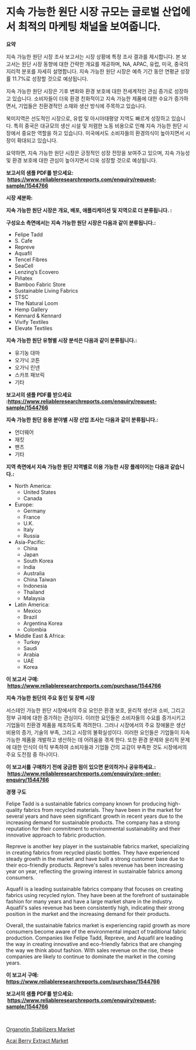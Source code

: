 <p><h1>지속 가능한 원단 시장 규모는 글로벌 산업에서 최적의 마케팅 채널을 보여줍니다.</h1></p><p><strong>요약</strong></p>
<p><p>지속 가능한 원단 시장 조사 보고서는 시장 상황에 특정 조사 결과를 제시합니다. 본 보고서는 원단 시장 동향에 대한 간략한 개요를 제공하며, NA, APAC, 유럽, 미국, 중국의 지리적 분포를 자세히 설명합니다. 지속 가능한 원단 시장은 예측 기간 동안 연평균 성장률 11.7%로 성장할 것으로 예상됩니다.</p><p>지속 가능한 원단 시장은 기후 변화와 환경 보호에 대한 전세계적인 관심 증가로 성장하고 있습니다. 소비자들이 더욱 환경 친화적이고 지속 가능한 제품에 대한 수요가 증가하면서, 기업들은 친환경적인 소재와 생산 방식에 주목하고 있습니다.</p><p>북미지역은 선도적인 시장으로, 유럽 및 아시아태평양 지역도 빠르게 성장하고 있습니다. 특히 중국은 대규모의 생산 시설 및 저렴한 노동 비용으로 인해 지속 가능한 원단 시장에서 중요한 역할을 하고 있습니다. 미국에서도 소비자들의 환경의식이 높아지면서 시장이 확대되고 있습니다.</p><p>요약하면, 지속 가능한 원단 시장은 긍정적인 성장 전망을 보여주고 있으며, 지속 가능성 및 환경 보호에 대한 관심이 높아지면서 더욱 성장할 것으로 예상됩니다.</p></p>
<p><strong>보고서의 샘플 PDF를 받으세요: &nbsp;<a href="https://www.reliableresearchreports.com/enquiry/request-sample/1544766">https://www.reliableresearchreports.com/enquiry/request-sample/1544766</a></strong></p>
<p><strong>시장 세분화:</strong></p>
<p><strong> 지속 가능한 원단 시장은 개요, 배포, 애플리케이션 및 지역으로 더 분류됩니다. :</strong></p>
<p><strong>구성요소 측면에서는 지속 가능한 원단 시장은 다음과 같이 분류됩니다.:</strong></p>
<p><ul><li>Felipe Tadd</li><li>S. Cafe</li><li>Repreve</li><li>Aquafil</li><li>Tencel Fibres</li><li>SeaCell</li><li>Lenzing’s Ecovero</li><li>Piñatex</li><li>Bamboo Fabric Store</li><li>Sustainable Living Fabrics</li><li>STSC</li><li>The Natural Loom</li><li>Hemp Gallery</li><li>Kennard & Kennard</li><li>Vivify Textiles</li><li>Elevate Textiles</li></ul></p>
<p><strong> 지속 가능한 원단 유형별 시장 분석은 다음과 같이 분류됩니다.:</strong></p>
<p><ul><li>유기농 대마</li><li>오가닉 코튼</li><li>오가닉 린넨</li><li>스카프 패브릭</li><li>기타</li></ul></p>
<p><strong>보고서의 샘플 PDF를 받으세요 :<a href="https://www.reliableresearchreports.com/enquiry/request-sample/1544766">https://www.reliableresearchreports.com/enquiry/request-sample/1544766</a></strong></p>
<p><strong> 지속 가능한 원단 응용 분야별 시장 산업 조사는 다음과 같이 분류됩니다.:</strong></p>
<p><ul><li>언더웨어</li><li>재킷</li><li>팬츠</li><li>기타</li></ul></p>
<p><strong>지역 측면에서 지속 가능한 원단 지역별로 이용 가능한 시장 플레이어는 다음과 같습니다.:</strong></p>
<p><ul>
    <li>
        North America:
        <ul>
            <li>United States</li>
            <li>Canada</li>
        </ul>
    </li>
    <li>
        Europe:
        <ul>
            <li>Germany</li>
            <li>France</li>
            <li>U.K.</li>
            <li>Italy</li>
            <li>Russia</li>
        </ul>
    </li>
    <li>
        Asia-Pacific:
        <ul>
            <li>China</li>
            <li>Japan</li>
            <li>South Korea</li>
            <li>India</li>
            <li>Australia</li>
            <li>China Taiwan</li>
            <li>Indonesia</li>
            <li>Thailand</li>
            <li>Malaysia</li>
        </ul>
    </li>
    <li>
        Latin America:
        <ul>
            <li>Mexico</li>
            <li>Brazil</li>
            <li>Argentina Korea</li>
            <li>Colombia</li>
        </ul>
    </li>
    <li>
        Middle East & Africa:
        <ul>
            <li>Turkey</li>
            <li>Saudi</li>
            <li>Arabia</li>
            <li>UAE</li>
            <li>Korea</li>
        </ul>
    </li>
    </ul></p>
<p><strong>이 보고서 구매: &nbsp;<a href="https://www.reliableresearchreports.com/purchase/1544766">https://www.reliableresearchreports.com/purchase/1544766</a></strong></p>
<p><strong>지속 가능한 원단의 주요 동인 및 장벽 시장</strong></p>
<p><p>서스테인 가능한 원단 시장에서의 주요 요인은 환경 보호, 윤리적 생산과 소비, 그리고 정부 규제에 대한 증가하는 관심이다. 이러한 요인들은 소비자들의 수요를 증가시키고 기업들이 친환경 제품을 제조하도록 격려한다. 그러나 시장에서의 주요 장애물은 생산 비용의 증가, 기술의 부족, 그리고 시장의 불확실성이다. 이러한 요인들은 기업들이 지속 가능한 제품을 개발하고 생산하는 데 어려움을 겪게 한다. 또한 환경 문제와 윤리적 문제에 대한 인식이 아직 부족하여 소비자들과 기업들 간의 교감이 부족한 것도 시장에서의 주요 도전점 중 하나이다.</p></p>
<p><strong>이 보고서를 구매하기 전에 궁금한 점이 있으면 문의하거나 공유하세요.: &nbsp;<a href="https://www.reliableresearchreports.com/enquiry/pre-order-enquiry/1544766">https://www.reliableresearchreports.com/enquiry/pre-order-enquiry/1544766</a></strong></p>
<p><strong>경쟁 구도</strong></p>
<p><p>Felipe Tadd is a sustainable fabrics company known for producing high-quality fabrics from recycled materials. They have been in the market for several years and have seen significant growth in recent years due to the increasing demand for sustainable products. The company has a strong reputation for their commitment to environmental sustainability and their innovative approach to fabric production.</p><p>Repreve is another key player in the sustainable fabrics market, specializing in creating fabrics from recycled plastic bottles. They have experienced steady growth in the market and have built a strong customer base due to their eco-friendly products. Repreve's sales revenue has been increasing year on year, reflecting the growing interest in sustainable fabrics among consumers.</p><p>Aquafil is a leading sustainable fabrics company that focuses on creating fabrics using recycled nylon. They have been at the forefront of sustainable fashion for many years and have a large market share in the industry. Aquafil's sales revenue has been consistently high, indicating their strong position in the market and the increasing demand for their products.</p><p>Overall, the sustainable fabrics market is experiencing rapid growth as more consumers become aware of the environmental impact of traditional fabric production. Companies like Felipe Tadd, Repreve, and Aquafil are leading the way in creating innovative and eco-friendly fabrics that are changing the way we think about fashion. With sales revenue on the rise, these companies are likely to continue to dominate the market in the coming years.</p></p>
<p><strong>이 보고서 구매: &nbsp; <a href="https://www.reliableresearchreports.com/purchase/1544766">https://www.reliableresearchreports.com/purchase/1544766</a></strong></p>
<p><strong>보고서의 샘플 PDF를 받으세요: &nbsp;<a href="https://www.reliableresearchreports.com/enquiry/request-sample/1544766">https://www.reliableresearchreports.com/enquiry/request-sample/1544766</a></strong><strong></strong></p>
<p>&nbsp;</p>
<p><p><a href="https://forested-sushi-9b0.notion.site/Organotin-Stabilizers-Market-Research-Report-Reveals-The-Latest-Trends-And-Opportunities-of-this-Mar-5c77ac230a8741fc96217f1ab7f4b0ee">Organotin Stabilizers Market</a></p><p><a href="https://summer-dogwood-3e9.notion.site/Acai-Berry-Extract-Market-Research-Report-The-Key-To-Successful-Business-Strategy-Forecasted-for-Pe-1509830d6ae2410fb04ce28e1b5fbf29">Acai Berry Extract Market</a></p></p>